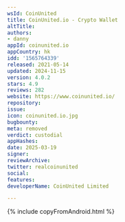 ```yaml
---
wsId: CoinUnited
title: CoinUnited.io - Crypto Wallet
altTitle: 
authors:
- danny
appId: coinunited.io
appCountry: hk
idd: '1565764339'
released: 2021-05-14
updated: 2024-11-15
version: 4.0.2
stars: 4.9
reviews: 282
website: https://www.coinunited.io/
repository: 
issue: 
icon: coinunited.io.jpg
bugbounty: 
meta: removed
verdict: custodial
appHashes: 
date: 2025-03-19
signer: 
reviewArchive: 
twitter: realcoinunited
social: 
features: 
developerName: CoinUnited Limited

---
```


{% include copyFromAndroid.html %}
